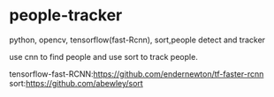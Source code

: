 # people-tracker
python, opencv, tensorflow(fast-Rcnn), sort,people detect and tracker

use cnn to find people
and use sort to track people.

tensorflow-fast-RCNN:https://github.com/endernewton/tf-faster-rcnn
sort:https://github.com/abewley/sort

